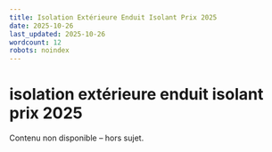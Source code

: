 ```yaml
---
title: Isolation Extérieure Enduit Isolant Prix 2025
date: 2025-10-26
last_updated: 2025-10-26
wordcount: 12
robots: noindex
---
```


# isolation extérieure enduit isolant prix 2025

Contenu non disponible – hors sujet.